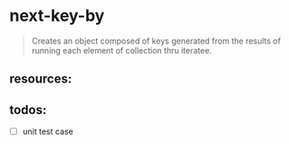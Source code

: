 # next-key-by
> Creates an object composed of keys generated from the results of running each element of collection thru iteratee. 


## resources:

## todos:
- [ ] unit test case
